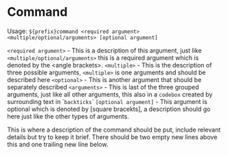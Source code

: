 # Command

Usage: `${prefix}command <required argument> <multiple/optional/arguments> [optional argument]`

`<required argument>` - This is a description of this argument, just like `<multiple/optional/arguments>` this is a required argument which is denoted by the \<angle brackets>.
`<multiple>` - This is the description of three possible arguments, `<multiple>` is one arguments and should be described here
`<optional>` - This is another argument that should be separately described
`<arguments>` - This is last of the three grouped arguments, just like all other arguments, this also in a `codebox` created by surrounding text in \``backticks`\`
`[optional argument]` - This argument is optional which is denoted by \[square bracekts], a description should go here just like the other types of arguments.


This is where a description of the command should be put, include relevant details but try to keep it brief. There should be two empty new lines above this and one trailing new line below.
